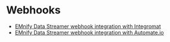 # Webhooks

- [EMnify Data Streamer webhook integration with Integromat](https://www.emnify.com/en/developer-hub/emnify-mcds-integromat-integration)
- [EMnify Data Streamer webhook integration with Automate.io](https://www.emnify.com/en/developer-hub/how-to-receice-email-notifications-using-automate.io)
